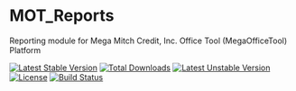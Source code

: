 MOT_Reports
===========

Reporting module for Mega Mitch Credit, Inc. Office Tool (MegaOfficeTool) Platform

[![Latest Stable Version](https://poser.pugx.org/megamitch/mot-reports/v/stable.svg)](https://packagist.org/packages/megamitch/mot-reports) [![Total Downloads](https://poser.pugx.org/megamitch/mot-reports/downloads.svg)](https://packagist.org/packages/megamitch/mot-reports) [![Latest Unstable Version](https://poser.pugx.org/megamitch/mot-reports/v/unstable.svg)](https://packagist.org/packages/megamitch/mot-reports) [![License](https://poser.pugx.org/megamitch/mot-reports/license.svg)](https://packagist.org/packages/megamitch/mot-reports) [![Build Status](https://travis-ci.org/megamitch/MOT_Reports.svg)](https://travis-ci.org/megamitch/MOT_Reports)